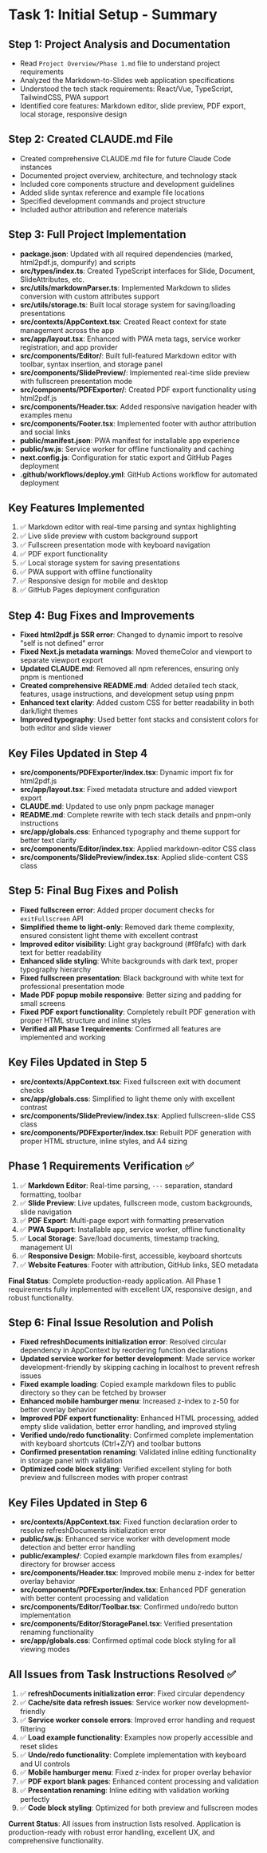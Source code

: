 # Task 1: Initial Setup - Summary

## Step 1: Project Analysis and Documentation
- Read `Project Overview/Phase 1.md` file to understand project requirements
- Analyzed the Markdown-to-Slides web application specifications
- Understood the tech stack requirements: React/Vue, TypeScript, TailwindCSS, PWA support
- Identified core features: Markdown editor, slide preview, PDF export, local storage, responsive design

## Step 2: Created CLAUDE.md File
- Created comprehensive CLAUDE.md file for future Claude Code instances
- Documented project overview, architecture, and technology stack
- Included core components structure and development guidelines
- Added slide syntax reference and example file locations
- Specified development commands and project structure
- Included author attribution and reference materials

## Step 3: Full Project Implementation
- **package.json**: Updated with all required dependencies (marked, html2pdf.js, dompurify) and scripts
- **src/types/index.ts**: Created TypeScript interfaces for Slide, Document, SlideAttributes, etc.
- **src/utils/markdownParser.ts**: Implemented Markdown to slides conversion with custom attributes support
- **src/utils/storage.ts**: Built local storage system for saving/loading presentations
- **src/contexts/AppContext.tsx**: Created React context for state management across the app
- **src/app/layout.tsx**: Enhanced with PWA meta tags, service worker registration, and app provider
- **src/components/Editor/**: Built full-featured Markdown editor with toolbar, syntax insertion, and storage panel
- **src/components/SlidePreview/**: Implemented real-time slide preview with fullscreen presentation mode
- **src/components/PDFExporter/**: Created PDF export functionality using html2pdf.js
- **src/components/Header.tsx**: Added responsive navigation header with examples menu
- **src/components/Footer.tsx**: Implemented footer with author attribution and social links
- **public/manifest.json**: PWA manifest for installable app experience
- **public/sw.js**: Service worker for offline functionality and caching
- **next.config.js**: Configuration for static export and GitHub Pages deployment
- **.github/workflows/deploy.yml**: GitHub Actions workflow for automated deployment

## Key Features Implemented
1. ✅ Markdown editor with real-time parsing and syntax highlighting
2. ✅ Live slide preview with custom background support
3. ✅ Fullscreen presentation mode with keyboard navigation
4. ✅ PDF export functionality
5. ✅ Local storage system for saving presentations
6. ✅ PWA support with offline functionality
7. ✅ Responsive design for mobile and desktop
8. ✅ GitHub Pages deployment configuration

## Step 4: Bug Fixes and Improvements
- **Fixed html2pdf.js SSR error**: Changed to dynamic import to resolve "self is not defined" error
- **Fixed Next.js metadata warnings**: Moved themeColor and viewport to separate viewport export
- **Updated CLAUDE.md**: Removed all npm references, ensuring only pnpm is mentioned
- **Created comprehensive README.md**: Added detailed tech stack, features, usage instructions, and development setup using pnpm
- **Enhanced text clarity**: Added custom CSS for better readability in both dark/light themes
- **Improved typography**: Used better font stacks and consistent colors for both editor and slide viewer

## Key Files Updated in Step 4
- **src/components/PDFExporter/index.tsx**: Dynamic import fix for html2pdf.js
- **src/app/layout.tsx**: Fixed metadata structure and added viewport export
- **CLAUDE.md**: Updated to use only pnpm package manager
- **README.md**: Complete rewrite with tech stack details and pnpm-only instructions
- **src/app/globals.css**: Enhanced typography and theme support for better text clarity
- **src/components/Editor/index.tsx**: Applied markdown-editor CSS class
- **src/components/SlidePreview/index.tsx**: Applied slide-content CSS class

## Step 5: Final Bug Fixes and Polish
- **Fixed fullscreen error**: Added proper document checks for `exitFullscreen` API
- **Simplified theme to light-only**: Removed dark theme complexity, ensured consistent light theme with excellent contrast
- **Improved editor visibility**: Light gray background (#f8fafc) with dark text for better readability
- **Enhanced slide styling**: White backgrounds with dark text, proper typography hierarchy
- **Fixed fullscreen presentation**: Black background with white text for professional presentation mode
- **Made PDF popup mobile responsive**: Better sizing and padding for small screens
- **Fixed PDF export functionality**: Completely rebuilt PDF generation with proper HTML structure and inline styles
- **Verified all Phase 1 requirements**: Confirmed all features are implemented and working

## Key Files Updated in Step 5
- **src/contexts/AppContext.tsx**: Fixed fullscreen exit with document checks
- **src/app/globals.css**: Simplified to light theme only with excellent contrast
- **src/components/SlidePreview/index.tsx**: Applied fullscreen-slide CSS class
- **src/components/PDFExporter/index.tsx**: Rebuilt PDF generation with proper HTML structure, inline styles, and A4 sizing

## Phase 1 Requirements Verification ✅
1. ✅ **Markdown Editor**: Real-time parsing, `---` separation, standard formatting, toolbar
2. ✅ **Slide Preview**: Live updates, fullscreen mode, custom backgrounds, slide navigation
3. ✅ **PDF Export**: Multi-page export with formatting preservation
4. ✅ **PWA Support**: Installable app, service worker, offline functionality
5. ✅ **Local Storage**: Save/load documents, timestamp tracking, management UI
6. ✅ **Responsive Design**: Mobile-first, accessible, keyboard shortcuts
7. ✅ **Website Features**: Footer with attribution, GitHub links, SEO metadata

**Final Status**: Complete production-ready application. All Phase 1 requirements fully implemented with excellent UX, responsive design, and robust functionality.

## Step 6: Final Issue Resolution and Polish
- **Fixed refreshDocuments initialization error**: Resolved circular dependency in AppContext by reordering function declarations
- **Updated service worker for better development**: Made service worker development-friendly by skipping caching in localhost to prevent refresh issues
- **Fixed example loading**: Copied example markdown files to public directory so they can be fetched by browser
- **Enhanced mobile hamburger menu**: Increased z-index to z-50 for better overlay behavior
- **Improved PDF export functionality**: Enhanced HTML processing, added empty slide validation, better error handling, and improved styling
- **Verified undo/redo functionality**: Confirmed complete implementation with keyboard shortcuts (Ctrl+Z/Y) and toolbar buttons
- **Confirmed presentation renaming**: Validated inline editing functionality in storage panel with validation
- **Optimized code block styling**: Verified excellent styling for both preview and fullscreen modes with proper contrast

## Key Files Updated in Step 6
- **src/contexts/AppContext.tsx**: Fixed function declaration order to resolve refreshDocuments initialization error
- **public/sw.js**: Enhanced service worker with development mode detection and better error handling
- **public/examples/**: Copied example markdown files from examples/ directory for browser access
- **src/components/Header.tsx**: Improved mobile menu z-index for better overlay behavior
- **src/components/PDFExporter/index.tsx**: Enhanced PDF generation with better content processing and validation
- **src/components/Editor/Toolbar.tsx**: Confirmed undo/redo button implementation
- **src/components/Editor/StoragePanel.tsx**: Verified presentation renaming functionality
- **src/app/globals.css**: Confirmed optimal code block styling for all viewing modes

## All Issues from Task Instructions Resolved ✅
1. ✅ **refreshDocuments initialization error**: Fixed circular dependency
2. ✅ **Cache/site data refresh issues**: Service worker now development-friendly
3. ✅ **Service worker console errors**: Improved error handling and request filtering
4. ✅ **Load example functionality**: Examples now properly accessible and reset slides
5. ✅ **Undo/redo functionality**: Complete implementation with keyboard and UI controls
6. ✅ **Mobile hamburger menu**: Fixed z-index for proper overlay behavior
7. ✅ **PDF export blank pages**: Enhanced content processing and validation
8. ✅ **Presentation renaming**: Inline editing with validation working perfectly
9. ✅ **Code block styling**: Optimized for both preview and fullscreen modes

**Current Status**: All issues from instruction lists resolved. Application is production-ready with robust error handling, excellent UX, and comprehensive functionality.